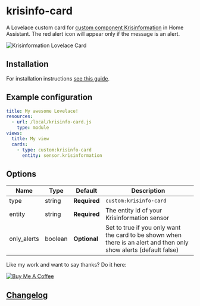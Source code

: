 # krisinfo-card
A Lovelace custom card for [custom component Krisinformation](https://github.com/isabellaalstrom/sensor.krisinformation) in Home Assistant.
The red alert icon will appear only if the message is an alert.

<img src="https://github.com/isabellaalstrom/krisinfo-card/blob/master/krisinfo.png" alt="Krisinformation Lovelace Card" />

## Installation

For installation instructions [see this guide](https://github.com/thomasloven/hass-config/wiki/Lovelace-Plugins).


## Example configuration

```yaml
title: My awesome Lovelace!
resources:
  - url: /local/krisinfo-card.js
    type: module
views:
  title: My view
  cards:
    - type: custom:krisinfo-card
      entity: sensor.krisinformation
```

## Options

| Name | Type | Default | Description
| ---- | ---- | ------- | -----------
| type | string | **Required** | `custom:krisinfo-card`
| entity | string | **Required** | The entity id of your Krisinformation sensor
| only_alerts | boolean | **Optional** | Set to true if you only want the card to be shown when there is an alert and then only show alerts (default false)


Like my work and want to say thanks? Do it here:

<a href="https://www.buymeacoffee.com/iq1f96D" target="_blank"><img src="https://www.buymeacoffee.com/assets/img/custom_images/purple_img.png" alt="Buy Me A Coffee" style="height: auto !important;width: auto !important;" ></a>


## [Changelog](https://github.com/isabellaalstrom/krisinfo-card/blob/master/CHANGELOG.md)

